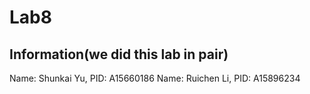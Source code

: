 # Lab8

## Information(we did this lab in pair)
Name: Shunkai Yu, PID: A15660186
Name: Ruichen Li, PID: A15896234



